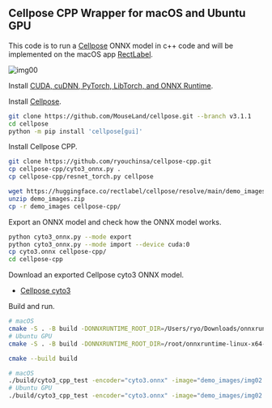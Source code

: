 ## Cellpose CPP Wrapper for macOS and Ubuntu GPU
This code is to run a [Cellpose](https://github.com/MouseLand/cellpose) ONNX model in c++ code and will be implemented on the macOS app [RectLabel](https://rectlabel.com).

![img00](https://github.com/user-attachments/assets/7c78cb97-12fe-41b5-80d7-bd2e12179313)

Install [CUDA, cuDNN, PyTorch, LibTorch, and ONNX Runtime](https://rectlabel.com/pytorch/).

Install [Cellpose](https://github.com/MouseLand/cellpose/tree/v3.1.1).
```bash
git clone https://github.com/MouseLand/cellpose.git --branch v3.1.1
cd cellpose
python -m pip install 'cellpose[gui]'
```

Install Cellpose CPP.
```bash
git clone https://github.com/ryouchinsa/cellpose-cpp.git
cp cellpose-cpp/cyto3_onnx.py .
cp cellpose-cpp/resnet_torch.py cellpose

wget https://huggingface.co/rectlabel/cellpose/resolve/main/demo_images.zip
unzip demo_images.zip
cp -r demo_images cellpose-cpp/
```

Export an ONNX model and check how the ONNX model works.

```bash
python cyto3_onnx.py --mode export
python cyto3_onnx.py --mode import --device cuda:0
cp cyto3.onnx cellpose-cpp/
cd cellpose-cpp
```

Download an exported Cellpose cyto3 ONNX model.
- [Cellpose cyto3](https://huggingface.co/rectlabel/cellpose/resolve/main/cyto3.onnx.zip)

Build and run.

```bash
# macOS
cmake -S . -B build -DONNXRUNTIME_ROOT_DIR=/Users/ryo/Downloads/onnxruntime-osx-universal2-1.20.0
# Ubuntu GPU
cmake -S . -B build -DONNXRUNTIME_ROOT_DIR=/root/onnxruntime-linux-x64-gpu-1.20.0 -DCMAKE_PREFIX_PATH=/root/libtorch

cmake --build build

# macOS
./build/cyto3_cpp_test -encoder="cyto3.onnx" -image="demo_images/img02.png" -device="cpu"
# Ubuntu GPU
./build/cyto3_cpp_test -encoder="cyto3.onnx" -image="demo_images/img02.png" -device="cuda:0"
```

